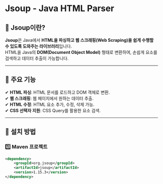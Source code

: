 # Jsoup - Java HTML Parser  

## 📌 Jsoup이란?  
**Jsoup**은 Java에서 **HTML을 파싱하고 웹 스크래핑(Web Scraping)을 쉽게 수행할 수 있도록 도와주는 라이브러리**입니다.  
HTML을 Java의 **DOM(Document Object Model)** 형태로 변환하여, 손쉽게 요소를 검색하고 데이터 추출이 가능합니다.  

---

## 🔹 주요 기능  
✔ **HTML 파싱**: HTML 문서를 로드하고 DOM 객체로 변환.  
✔ **웹 스크래핑**: 웹 페이지에서 원하는 데이터 추출.  
✔ **HTML 수정**: HTML 요소 추가, 수정, 삭제 가능.  
✔ **CSS 선택자 지원**: CSS Query를 활용한 요소 검색.  

---

## 🔹 설치 방법  
### 1️⃣ Maven 프로젝트  
```xml
<dependency>
    <groupId>org.jsoup</groupId>
    <artifactId>jsoup</artifactId>
    <version>1.15.3</version>
</dependency>

